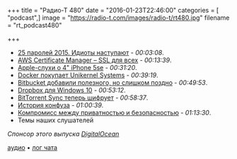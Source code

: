 +++
title = "Радио-Т 480"
date = "2016-01-23T22:46:00"
categories = [ "podcast",]
image = "https://radio-t.com/images/radio-t/rt480.jpg"
filename = "rt_podcast480"

+++

- [25 паролей 2015. Идиоты наступают](http://gizmodo.com/the-25-most-popular-passwords-of-2015-were-all-such-id-1753591514) - *00:03:08*.
- [AWS Certificate Manager – SSL для всех](https://aws.amazon.com/blogs/aws/new-aws-certificate-manager-deploy-ssltls-based-apps-on-aws/) - *00:13:39*.
- [Apple-слухи о 4" iPhone 5se](http://venturebeat.com/2016/01/22/apple-rumored-to-launch-4-inch-iphone-5se-and-new-apple-watch-models-in-march/) - *00:31:20*.
- [Docker покупает Unikernel Systems](http://techcrunch.com/2016/01/21/docker-acquires-unikernel-systems-as-it-looks-beyond-containers/) - *00:39:19*.
- [Bitbucket добавили полезного, но слишком поздно](http://thenextweb.com/dd/2016/01/21/bitbucket-adds-three-new-features-to-help-remote-teams-work-together/) - *00:49:53*.
- [Dropbox для Windows 10](http://arstechnica.com/information-technology/2016/01/dropboxs-new-windows-10-app-shows-the-highs-and-lows-of-the-platform/) - *00:53:12*.
- [BitTorrent Sync теперь шифрует](http://thenextweb.com/apps/2016/01/21/bittorrent-sync-adds-folder-encryption-and-other-features-for-power-users/) - *00:58:37*.
- [История конфуза](http://daniel.haxx.se/blog/2016/01/19/subject-urgent-warning/) - *01:00:39*.
- [Компромисс между приватностью и безопасностью](http://thenextweb.com/insider/2016/01/18/the-compromise-the-us-government-seeks-in-regards-to-encryptionbackdoors-doesnt-exist/) - *01:13:30*.
- Темы наших слушателей

_Спонсор этого выпуска [DigitalOcean](https://www.digitalocean.com)_

[аудио](http://cdn.radio-t.com/rt_podcast480.mp3) • [лог чата](http://chat.radio-t.com/logs/radio-t-480.html)
<audio src="http://cdn.radio-t.com/rt_podcast480.mp3" preload="none"></audio>
